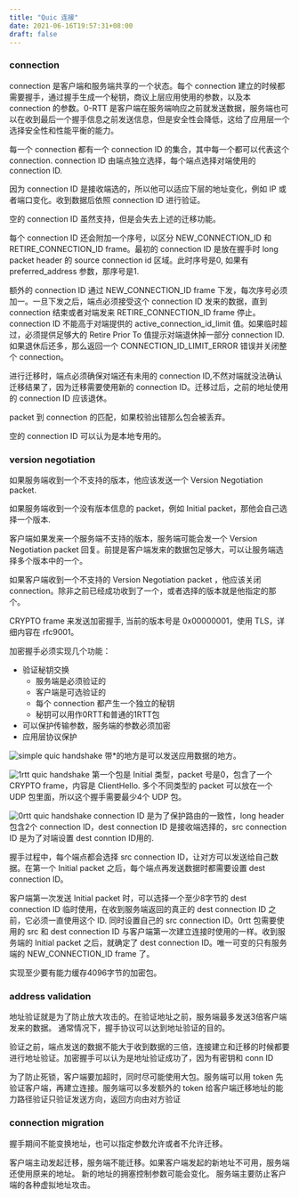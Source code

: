 ```yaml
---
title: "Quic 连接"
date: 2021-06-16T19:57:31+08:00
draft: false
---
```


### connection
connection 是客户端和服务端共享的一个状态。每个 connection 建立的时候都需要握手，通过握手生成一个秘钥，商议上层应用使用的参数，以及本 connection 的参数。0-RTT 是客户端在服务端响应之前就发送数据，服务端也可以在收到最后一个握手信息之前发送信息，但是安全性会降低，这给了应用层一个选择安全性和性能平衡的能力。

每一个 connection 都有一个 connection ID 的集合，其中每一个都可以代表这个 connection. connection ID 由端点独立选择，每个端点选择对端使用的 connection ID.

因为 connection ID 是接收端选的，所以他可以适应下层的地址变化，例如 IP 或者端口变化。收到数据后依照 connection ID 进行验证。

空的 connection ID 虽然支持，但是会失去上述的迁移功能。

每个 connection ID 还会附加一个序号，以区分 NEW_CONNECTION_ID 和 RETIRE_CONNECTION_ID frame。最初的 connection ID 是放在握手时 long packet header 的 source connection id 区域。此时序号是0, 如果有 preferred_address 参数，那序号是1.

额外的 connection ID 通过 NEW_CONNECTION_ID frame 下发，每次序号必须加一。一旦下发之后，端点必须接受这个 connection ID 发来的数据，直到 connection 结束或者对端发来 RETIRE_CONNECTION_ID frame 停止。 connection ID 不能高于对端提供的 active_connection_id_limit 值。如果临时超过，必须提供足够大的 Retire Prior To 值提示对端退休掉一部分 connection ID. 如果退休后还多，那么返回一个 CONNECTION_ID_LIMIT_ERROR 错误并关闭整个 connection。

进行迁移时，端点必须确保对端还有未用的 connection ID,不然对端就没法确认迁移结果了，因为迁移需要使用新的 connection ID。迁移过后，之前的地址使用的 connection ID 应该退休。

packet 到 connection 的匹配，如果校验出错那么包会被丢弃。

空的 connection ID 可以认为是本地专用的。

### version negotiation

如果服务端收到一个不支持的版本，他应该发送一个 Version Negotiation packet.

如果服务端收到一个没有版本信息的 packet，例如  Initial packet，那他会自己选择一个版本.

客户端如果发来一个服务端不支持的版本，服务端可能会发一个 Version Negotiation packet  回复。前提是客户端发来的数据包足够大，可以让服务端选择多个版本中的一个。

如果客户端收到一个不支持的  Version Negotiation packet ，他应该关闭 connection。除非之前已经成功收到了一个，或者选择的版本就是他指定的那个。

CRYPTO frame 来发送加密握手, 当前的版本号是 0x00000001，使用 TLS，详细内容在 rfc9001。

加密握手必须实现几个功能：
- 验证秘钥交换
  - 服务端是必须验证的
  - 客户端是可选验证的
  - 每个 connection 都产生一个独立的秘钥
  - 秘钥可以用作0RTT和普通的1RTT包
-  可以保护传输参数，服务端的参数必须加密
-  应用层协议保护

![simple quic handshake](/pics/simple.quic.handshake.png)
带*的地方是可以发送应用数据的地方。

![1rtt quic handshake](/pics/1rtt.quic.handshake.png)
第一个包是 Initial 类型，packet 号是0，包含了一个 CRYPTO frame，内容是 ClientHello.
多个不同类型的 packet 可以放在一个 UDP 包里面，所以这个握手需要最少4个 UDP 包。

![0rtt quic handshake](/pics/0rtt.quic.handshake.png)
connection ID 是为了保护路由的一致性，long header 包含2个 connection ID，dest connection ID 是接收端选择的，src connection ID 是为了对端设置 dest conntion ID用的.

握手过程中，每个端点都会选择 src connection ID，让对方可以发送给自己数据。在第一个 Initial packet 之后，每个端点再发送数据时都需要设置 dest connection ID。

客户端第一次发送 Initial packet 时，可以选择一个至少8字节的 dest connection ID 临时使用，在收到服务端返回的真正的 dest connection ID 之前，它必须一直使用这个 ID. 同时设置自己的 src connection ID。0rtt 包需要使用的 src 和 dest connection ID 与客户端第一次建立连接时使用的一样。收到服务端的 Initial packet 之后，就确定了 dest connection ID。唯一可变的只有服务端的 NEW_CONNECTION_ID frame 了。

实现至少要有能力缓存4096字节的加密包。
### address validation

地址验证就是为了防止放大攻击的。在验证地址之前，服务端最多发送3倍客户端发来的数据。
通常情况下，握手协议可以达到地址验证的目的。

验证之前，端点发送的数据不能大于收到数据的三倍，连接建立和迁移的时候都要进行地址验证。加密握手可以认为是地址验证成功了，因为有密钥和 conn ID

为了防止死锁，客户端要加超时，同时尽可能使用大包。服务端可以用 token 先验证客户端，再建立连接。服务端可以多发额外的 token 给客户端迁移地址的能力路径验证只验证发送方向，返回方向由对方验证


### connection migration

握手期间不能变换地址，也可以指定参数允许或者不允许迁移。

客户端主动发起迁移，服务端不能迁移。如果客户端发起的新地址不可用，服务端还使用原来的地址。
新的地址的拥塞控制参数可能会变化。
服务端主要防止客户端的各种虚拟地址攻击。
